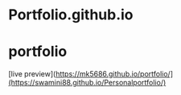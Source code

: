 # Portfolio.github.io
# portfolio

[live preview](https://mk5686.github.io/portfolio/](https://swamini88.github.io/Personalportfolio/)

